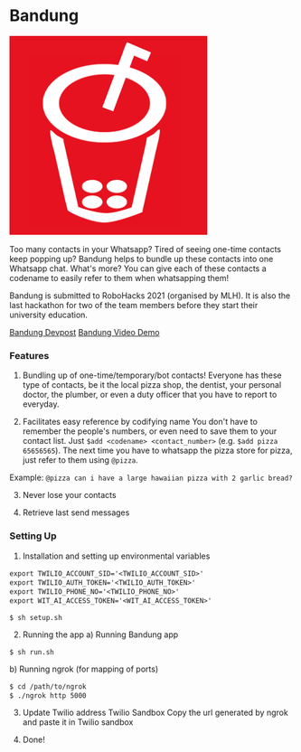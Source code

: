 # Bandung

![Bandung Logo](./static/bandung.png)

Too many contacts in your Whatsapp? Tired of seeing one-time contacts keep popping up? Bandung helps to bundle up these contacts into one Whatsapp chat. What's more? You can give each of these contacts a codename to easily refer to them when whatsapping them!

Bandung is submitted to RoboHacks 2021 (organised by MLH). It is also the last hackathon for two of the team members before they start their university education.

[Bandung Devpost]()
[Bandung Video Demo]()

### Features

1. Bundling up of one-time/temporary/bot contacts!
Everyone has these type of contacts, be it the local pizza shop, the dentist, your personal doctor, the plumber, or even a duty officer that you have to report to everyday.

2. Facilitates easy reference by codifying name
You don't have to remember the people's numbers, or even need to save them to your contact list. Just ```$add <codename> <contact_number>``` (e.g. ```$add pizza 65656565```). The next time you have to whatsapp the pizza store for pizza, just refer to them using ```@pizza```. 

Example: ```@pizza can i have a large hawaiian pizza with 2 garlic bread?```

3. Never lose your contacts

4. Retrieve last send messages 

### Setting Up

1. Installation and setting up environmental variables

```dosini
export TWILIO_ACCOUNT_SID='<TWILIO_ACCOUNT_SID>'
export TWILIO_AUTH_TOKEN='<TWILIO_AUTH_TOKEN>'
export TWILIO_PHONE_NO='<TWILIO_PHONE_NO>'
export WIT_AI_ACCESS_TOKEN='<WIT_AI_ACCESS_TOKEN>'
```

```shell
$ sh setup.sh
```

2. Running the app
a) Running Bandung app
```shell
$ sh run.sh
```
b) Running ngrok (for mapping of ports)
```shell
$ cd /path/to/ngrok
$ ./ngrok http 5000
```

3. Update Twilio address
Twilio Sandbox
Copy the url generated by ngrok and paste it in Twilio sandbox

4. Done!